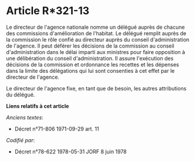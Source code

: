 # Article R*321-13

Le directeur de l'agence nationale nomme un délégué auprès de chacune des commissions d'amélioration de l'habitat. Le délégué
remplit auprès de la commission le rôle confié au directeur auprès du conseil d'administration de l'agence. Il peut déférer
les décisions de la commission au conseil d'administration dans le délai imparti aux ministres pour faire opposition à une
délibération du conseil d'administration. Il assure l'exécution des décisions de la commission et ordonnance les recettes et
les dépenses dans la limite des délégations qui lui sont consenties à cet effet par le directeur de l'agence.

Le directeur de l'agence fixe, en tant que de besoin, les autres attributions du délégué.

**Liens relatifs à cet article**

_Anciens textes_:

  - Décret n°71-806 1971-09-29 art. 11

_Codifié par_:

  - Décret n°78-622 1978-05-31 JORF 8 juin 1978

